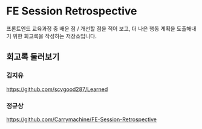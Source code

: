 # FE Session Retrospective

프론트엔드 교육과정 중 배운 점 / 개선할 점을 적어 보고,
더 나은 행동 계획을 도출해내기 위한 회고록을 작성하는 저장소입니다.

## 회고록 둘러보기

### 김지유

https://github.com/scvgood287/Learned

### 정규상

https://github.com/Carrymachine/FE-Session-Retrospective

